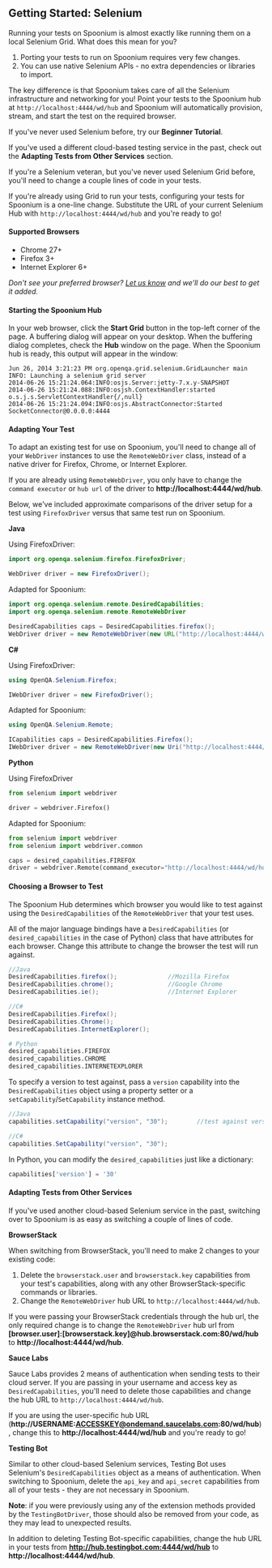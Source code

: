 ## Getting Started: Selenium

Running your tests on Spoonium is almost exactly like running them on a local Selenium Grid. What does this mean for you?

1. Porting your tests to run on Spoonium requires very few changes.
2. You can use native Selenium APIs - no extra dependencies or libraries to import. 

The key difference is that Spoonium takes care of all the Selenium infrastructure and networking for you! Point your tests to the Spoonium hub at `http://localhost:4444/wd/hub` and Spoonium will automatically provision, stream, and start the test on the required browser.

If you've never used Selenium before, try our **Beginner Tutorial**.

If you've used a different cloud-based testing service in the past, check out the **Adapting Tests from Other Services** section.

If you're a Selenium veteran, but you've never used Selenium Grid before, you'll need to change a couple lines of code in your tests. 

If you're already using Grid to run your tests, configuring your tests for Spoonium is a one-line change. Substitute the URL of your current Selenium Hub with `http://localhost:4444/wd/hub` and you're ready to go!

#### Supported Browsers

- Chrome 27+ 
- Firefox 3+
- Internet Explorer 6+

*Don't see your preferred browser? [Let us know](mailto:support@spoonium.net) and we'll do our best to get it added.*

#### Starting the Spoonium Hub

In your web browser, click the **Start Grid** button in the top-left corner of the page. A buffering dialog will appear on your desktop. When the buffering dialog completes, check the **Hub** window on the page. When the Spoonium hub is ready, this output will appear in the window: 

```
Jun 26, 2014 3:21:23 PM org.openqa.grid.selenium.GridLauncher main
INFO: Launching a selenium grid server
2014-06-26 15:21:24.064:INFO:osjs.Server:jetty-7.x.y-SNAPSHOT
2014-06-26 15:21:24.088:INFO:osjsh.ContextHandler:started o.s.j.s.ServletContextHandler{/,null}
2014-06-26 15:21:24.094:INFO:osjs.AbstractConnector:Started SocketConnector@0.0.0.0:4444
```

#### Adapting Your Test

To adapt an existing test for use on Spoonium, you'll need to change all of your `WebDriver` instances to use the `RemoteWebDriver` class, instead of a native driver for Firefox, Chrome, or Internet Explorer. 

If you are already using `RemoteWebDriver`, you only have to change the `command executor` or `hub url` of the driver to **http://localhost:4444/wd/hub**. 

Below, we've included approximate comparisons of the driver setup for a test using `FirefoxDriver` versus that same test run on Spoonium. 

**Java**

Using FirefoxDriver:

```java
import org.openqa.selenium.firefox.FirefoxDriver;

WebDriver driver = new FirefoxDriver();
```

Adapted for Spoonium:

```java
import org.openqa.selenium.remote.DesiredCapabilities;
import org.openqa.selenium.remote.RemoteWebDriver

DesiredCapabilities caps = DesiredCapabilities.firefox();
WebDriver driver = new RemoteWebDriver(new URL("http://localhost:4444/wd/hub"), caps);
```

**C#**

Using FirefoxDriver:

```csharp
using OpenQA.Selenium.Firefox;

IWebDriver driver = new FirefoxDriver();
```

Adapted for Spoonium:

```csharp
using OpenQA.Selenium.Remote;

ICapabilities caps = DesiredCapabilities.Firefox();
IWebDriver driver = new RemoteWebDriver(new Uri("http://localhost:4444/wd/hub"), caps);
```

**Python**

Using FirefoxDriver

```python
from selenium import webdriver

driver = webdriver.Firefox()
```

Adapted for Spoonium: 

```python
from selenium import webdriver
from selenium import webdriver.common

caps = desired_capabilities.FIREFOX
driver = webdriver.Remote(command_executor="http://localhost:4444/wd/hub", desired_capabilities=caps)
```

#### Choosing a Browser to Test

The Spoonium Hub determines which browser you would like to test against using the `DesiredCapabilities` of the `RemoteWebDriver` that your test uses. 

All of the major language bindings have a `DesiredCapabilities` (or `desired_capabilities` in the case of Python) class that have attributes for each browser. Change this attribute to change the browser the test will run against.

```java	
//Java
DesiredCapabilities.firefox(); 				//Mozilla Firefox
DesiredCapabilities.chrome();				//Google Chrome
DesiredCapabilities.ie();					//Internet Explorer
```

```csharp
//C#
DesiredCapabilities.Firefox();  
DesiredCapabilities.Chrome();
DesiredCapabilities.InternetExplorer();
```

```python
# Python
desired_capabilities.FIREFOX
desired_capabilities.CHROME
desired_capabilities.INTERNETEXPLORER
```

To specify a version to test against, pass a `version` capability into the `DesiredCapabilities` object using a property setter or a `setCapability`/`SetCapability` instance method. 

```java
//Java
capabilities.setCapability("version", "30");		//test against version 30
```

```csharp
//C#
capabilities.SetCapability("version", "30");
```

In Python, you can modify the `desired_capabilities` just like a dictionary: 

```python
capabilities['version'] = '30'
```

#### Adapting Tests from Other Services

If you've used another cloud-based Selenium service in the past, switching over to Spoonium is as easy as switching a couple of lines of code. 

**BrowserStack**

When switching from BrowserStack, you'll need to make 2 changes to your existing code: 

1. Delete the `browserstack.user` and `browserstack.key` capabilities from your test's capabilities, along with any other BrowserStack-specific commands or libraries. 
2. Change the `RemoteWebDriver` hub URL to `http://localhost:4444/wd/hub`. 

If you were passing your BrowserStack credentials through the hub url, the only required change is to change the `RemoteWebDriver` hub url from **[browser.user]:[browserstack.key]@hub.browserstack.com:80/wd/hub** to **http://localhost:4444/wd/hub**.

**Sauce Labs**

Sauce Labs provides 2 means of authentication when sending tests to their cloud server. If you are passing in your username and access key as `DesiredCapabilities`, you'll need to delete those capabilities and change the hub URL to `http://localhost:4444/wd/hub`. 

If you are using the user-specific hub URL (**http://USERNAME:ACCESSKEY@ondemand.saucelabs.com:80/wd/hub**), change this to **http://localhost:4444/wd/hub** and you're ready to go!

**Testing Bot**

Similar to other cloud-based Selenium services, Testing Bot uses Selenium's `DesiredCapabilities` object as a means of authentication. When switching to Spoonium, delete the `api_key` and `api_secret` capabilities from all of your tests - they are not necessary in Spoonium.

**Note**: if you were previously using any of the extension methods provided by the `TestingBotDriver`, those should also be removed from your code, as they may lead to unexpected results.

In addition to deleting Testing Bot-specific capabilities, change the hub URL in your tests from **http://hub.testingbot.com:4444/wd/hub** to **http://localhost:4444/wd/hub**.